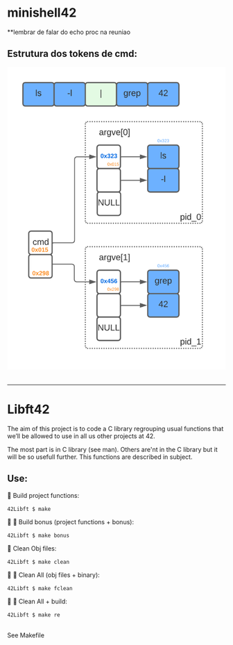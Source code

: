 # minishell42

**lembrar de falar do echo proc na reuniao

## Estrutura dos tokens de cmd:
![argve](./argve.png)</br></br>


--------

# Libft42

The aim of this project is to code a C library regrouping usual functions that
we’ll be allowed to use in all us other projects at 42.

The most part is in C library (see man). 
Others are'nt in the C library but it will be so usefull further. This functions are described in subject.

## Use:

🚧 Build project functions:<br/>
```
42Libft $ make
```
🚧 🚧 Build bonus (project functions + bonus):<br/>
```
42Libft $ make bonus
```
🚿 Clean Obj files:<br/>
```
42Libft $ make clean
```
🚿 🚿 Clean All (obj files + binary):<br/>
```
42Libft $ make fclean
```
🚿 🚧 Clean All + build:<br/>
```
42Libft $ make re
```

<br/>See Makefile
